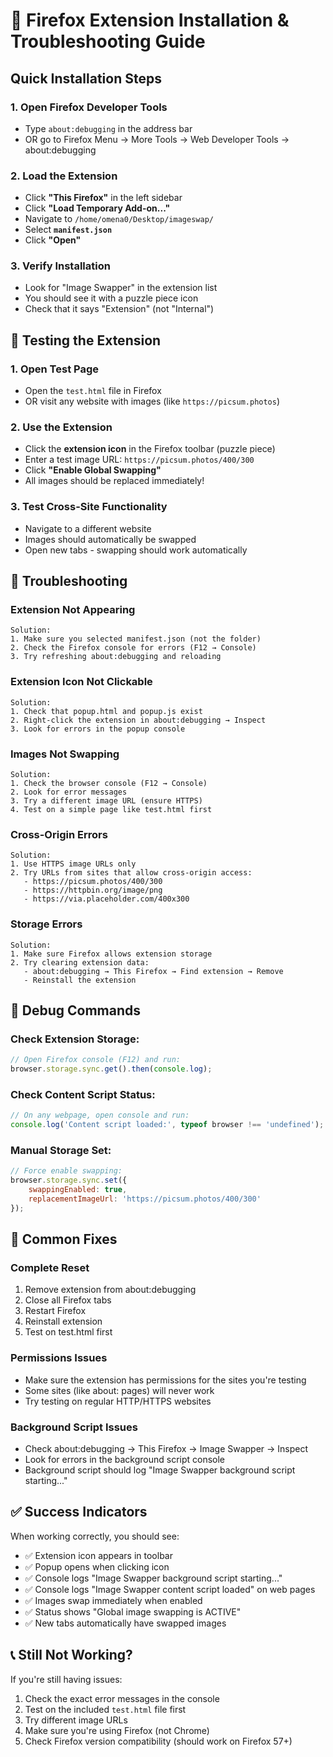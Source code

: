 # 🔧 Firefox Extension Installation & Troubleshooting Guide

## Quick Installation Steps

### 1. **Open Firefox Developer Tools**
   - Type `about:debugging` in the address bar
   - OR go to Firefox Menu → More Tools → Web Developer Tools → about:debugging

### 2. **Load the Extension**
   - Click **"This Firefox"** in the left sidebar
   - Click **"Load Temporary Add-on..."**
   - Navigate to `/home/omena0/Desktop/imageswap/`
   - Select **`manifest.json`**
   - Click **"Open"**

### 3. **Verify Installation**
   - Look for "Image Swapper" in the extension list
   - You should see it with a puzzle piece icon
   - Check that it says "Extension" (not "Internal")

## 🧪 Testing the Extension

### 1. **Open Test Page**
   - Open the `test.html` file in Firefox
   - OR visit any website with images (like `https://picsum.photos`)

### 2. **Use the Extension**
   - Click the **extension icon** in the Firefox toolbar (puzzle piece)
   - Enter a test image URL: `https://picsum.photos/400/300`
   - Click **"Enable Global Swapping"**
   - All images should be replaced immediately!

### 3. **Test Cross-Site Functionality**
   - Navigate to a different website
   - Images should automatically be swapped
   - Open new tabs - swapping should work automatically

## 🐛 Troubleshooting

### **Extension Not Appearing**
```
Solution:
1. Make sure you selected manifest.json (not the folder)
2. Check the Firefox console for errors (F12 → Console)
3. Try refreshing about:debugging and reloading
```

### **Extension Icon Not Clickable**
```
Solution:
1. Check that popup.html and popup.js exist
2. Right-click the extension in about:debugging → Inspect
3. Look for errors in the popup console
```

### **Images Not Swapping**
```
Solution:
1. Check the browser console (F12 → Console)
2. Look for error messages
3. Try a different image URL (ensure HTTPS)
4. Test on a simple page like test.html first
```

### **Cross-Origin Errors**
```
Solution:
1. Use HTTPS image URLs only
2. Try URLs from sites that allow cross-origin access:
   - https://picsum.photos/400/300
   - https://httpbin.org/image/png
   - https://via.placeholder.com/400x300
```

### **Storage Errors**
```
Solution:
1. Make sure Firefox allows extension storage
2. Try clearing extension data:
   - about:debugging → This Firefox → Find extension → Remove
   - Reinstall the extension
```

## 📝 Debug Commands

### Check Extension Storage:
```javascript
// Open Firefox console (F12) and run:
browser.storage.sync.get().then(console.log);
```

### Check Content Script Status:
```javascript
// On any webpage, open console and run:
console.log('Content script loaded:', typeof browser !== 'undefined');
```

### Manual Storage Set:
```javascript
// Force enable swapping:
browser.storage.sync.set({
    swappingEnabled: true,
    replacementImageUrl: 'https://picsum.photos/400/300'
});
```

## 🔄 Common Fixes

### **Complete Reset**
1. Remove extension from about:debugging
2. Close all Firefox tabs
3. Restart Firefox
4. Reinstall extension
5. Test on test.html first

### **Permissions Issues**
- Make sure the extension has permissions for the sites you're testing
- Some sites (like about: pages) will never work
- Try testing on regular HTTP/HTTPS websites

### **Background Script Issues**
- Check about:debugging → This Firefox → Image Swapper → Inspect
- Look for errors in the background script console
- Background script should log "Image Swapper background script starting..."

## ✅ Success Indicators

When working correctly, you should see:
- ✅ Extension icon appears in toolbar
- ✅ Popup opens when clicking icon
- ✅ Console logs "Image Swapper background script starting..."
- ✅ Console logs "Image Swapper content script loaded" on web pages
- ✅ Images swap immediately when enabled
- ✅ Status shows "Global image swapping is ACTIVE"
- ✅ New tabs automatically have swapped images

## 📞 Still Not Working?

If you're still having issues:
1. Check the exact error messages in the console
2. Test on the included `test.html` file first
3. Try different image URLs
4. Make sure you're using Firefox (not Chrome)
5. Check Firefox version compatibility (should work on Firefox 57+)